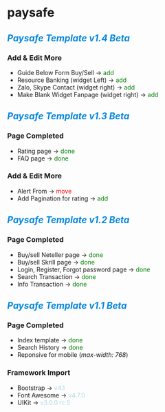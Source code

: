 # paysafe

## ***<span style="color: #0088dd">Paysafe Template v1.4 Beta</span>***

### Add & Edit More
- Guide Below Form Buy/Sell                 -> <span style="color: green">add</span>
- Resource Banking (widget Left)            -> <span style="color: green">add</span>
- Zalo, Skype Contact (widget right)        -> <span style="color: green">add</span>
- Make Blank Widget Fanpage (widget right)  -> <span style="color: green">add</span>

## ***<span style="color: #0088dd">Paysafe Template v1.3 Beta</span>***

### Page Completed
- Rating page   -> <span style="color: green">done</span>
- FAQ page      -> <span style="color: green">done</span>

### Add & Edit More
- Alert From                -> <span style="color: red">move</span>
- Add Pagination for rating -> <span style="color: green">add</span>

## ***<span style="color: #0088dd">Paysafe Template v1.2 Beta</span>***

### Page Completed
- Buy/sell Neteller page                -> <span style="color: green">done</span>
- Buy/sell Skrill page                  -> <span style="color: green">done</span>
- Login, Register, Forgot password page -> <span style="color: green">done</span>
- Search Transaction                    -> <span style="color: green">done</span>
- Info Transaction                      -> <span style="color: green">done</span>

## ***<span style="color: #0088dd">Paysafe Template v1.1 Beta</span>***

### Page Completed
- Index template        -> <span style="color: green">done</span>
- Search History        -> <span style="color: green">done</span>
- Reponsive for mobile (*max-width: 768*)

### Framework Import
- Bootstrap         -> <span style="color: lightblue">v4.1</span>
- Font Awesome      -> <span style="color: lightblue">v4.7.0</span>
- UIKit             -> <span style="color: lightblue">v3.0.0 rc 5</span>
